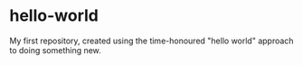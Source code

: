# hello-world
My first repository, created using the time-honoured "hello world" approach to doing something new.
